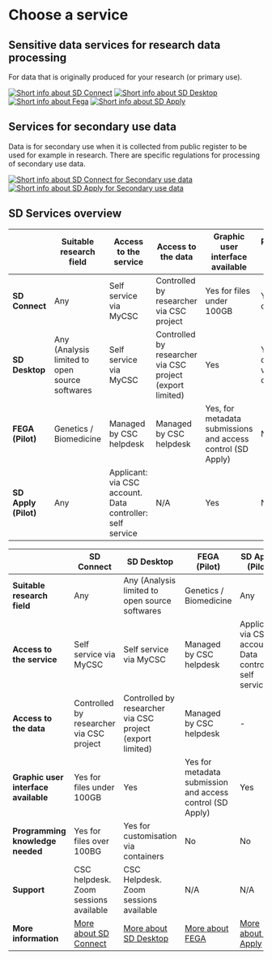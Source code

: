 # Choose a service
## Sensitive data services for research data processing
For data that is originally produced for your research (or primary use). 

[![Short info about SD Connect](./images/introduction/SD_ChooseService_SDConnect.svg 'SD Connect')](sd_connect.md)
[![Short info about SD Desktop](./images/introduction/SD_ChooseService_SDDesktop.svg 'SD Desktop')](sd_desktop.md)
[![Short info about Fega](./images/introduction/SD_ChooseService_Fega.svg 'Fega')](fega-general-information.docx)
[![Short info about SD Apply](./images/introduction/SD_ChooseService_SDApply.svg 'SD Apply')](sd-apply.md)

## Services for secondary use data
Data is for secondary use when it is collected from public register to be used for example in research. There are specific regulations for processing of secondary use data.

[![Short info about SD Connect for Secondary use data](./images/introduction/SD_ChooseService_SDDesktop2.svg 'SD Desktop for secondary use')](fega-general-information.docx)
[![Short info about SD Apply for Secondary use data](./images/introduction/SD_ChooseService_SDApply2.svg 'SD Apply for secondary use')](sd-apply.md)

## SD Services overview



| | Suitable research field | Access to the service | Access to the data | Graphic user interface available | Programming knowledge needed | Support | More information |
|-|-|-|-|-|-|-|-|
| **SD Connect** | Any | Self service via MyCSC | Controlled by researcher via CSC project | Yes for files under 100GB | Yes for files over 100BG | CSC helpdesk. Zoom sessions available | [More about SD Connect](sd_connect.md) |
| **SD Desktop** |  Any (Analysis limited to open source softwares | Self service via MyCSC | Controlled by researcher via CSC project (export limited) | Yes | Yes for customisation via containers | CSC helpdesk. Zoom sessions available | [More about SD Desktop](sd_desktop.md) |
| **FEGA (Pilot)** | Genetics / Biomedicine | Managed by CSC helpdesk | Managed by CSC helpdesk | Yes, for metadata submissions and access control (SD Apply) | No | N/A | [More about FEGA](fega-general-information.docx) |
| **SD Apply (Pilot)** | Any | Applicant: via CSC account. Data controller: self service | N/A | Yes | No | N/A| [More about SD Apply](sd-apply.md) |




| | SD Connect | SD Desktop | FEGA (Pilot) | SD Apply (Pilot) |
|-|-|-|-|-|
| **Suitable research field** | Any | Any (Analysis limited to open source softwares | Genetics / Biomedicine | Any |
| **Access to the service** | Self service via MyCSC | Self service via MyCSC | Managed by CSC helpdesk | Applicant: via CSC account. Data controller: self service |
| **Access to the data** | Controlled by researcher via CSC project |  Controlled by researcher via CSC project (export limited)  |  Managed by CSC helpdesk | - |
| **Graphic user interface available** | Yes for files under 100GB | Yes | Yes for metadata submission and access control (SD Apply) | Yes |
| **Programming knowledge needed** | Yes for files over 100BG | Yes for customisation via containers | No | No |
| **Support** | CSC helpdesk. Zoom sessions available | CSC Helpdesk. Zoom sessions available | N/A | N/A |
| **More information** | [More about SD Connect](sd_connect.md) | [More about SD Desktop](sd_desktop.md) | [More about FEGA](fega-general-information.docx) | [More about SD Apply](sd-apply.md) |
